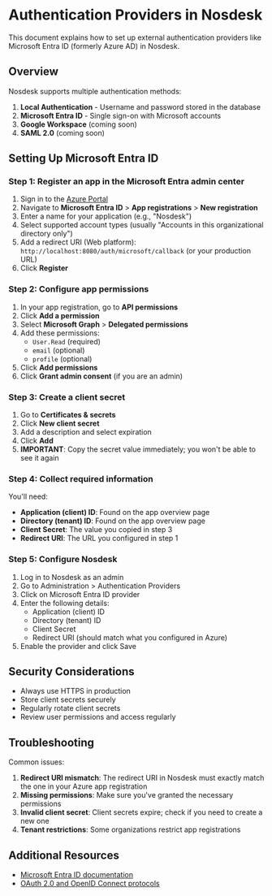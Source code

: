 # Authentication Providers in Nosdesk

This document explains how to set up external authentication providers like Microsoft Entra ID (formerly Azure AD) in Nosdesk.

## Overview

Nosdesk supports multiple authentication methods:

1. **Local Authentication** - Username and password stored in the database
2. **Microsoft Entra ID** - Single sign-on with Microsoft accounts
3. **Google Workspace** (coming soon)
4. **SAML 2.0** (coming soon)

## Setting Up Microsoft Entra ID

### Step 1: Register an app in the Microsoft Entra admin center

1. Sign in to the [Azure Portal](https://portal.azure.com)
2. Navigate to **Microsoft Entra ID** > **App registrations** > **New registration**
3. Enter a name for your application (e.g., "Nosdesk")
4. Select supported account types (usually "Accounts in this organizational directory only")
5. Add a redirect URI (Web platform): `http://localhost:8080/auth/microsoft/callback` (or your production URL)
6. Click **Register**

### Step 2: Configure app permissions

1. In your app registration, go to **API permissions**
2. Click **Add a permission**
3. Select **Microsoft Graph** > **Delegated permissions**
4. Add these permissions:
   - `User.Read` (required)
   - `email` (optional)
   - `profile` (optional)
5. Click **Add permissions**
6. Click **Grant admin consent** (if you are an admin)

### Step 3: Create a client secret

1. Go to **Certificates & secrets**
2. Click **New client secret**
3. Add a description and select expiration
4. Click **Add**
5. **IMPORTANT**: Copy the secret value immediately; you won't be able to see it again

### Step 4: Collect required information

You'll need:
- **Application (client) ID**: Found on the app overview page
- **Directory (tenant) ID**: Found on the app overview page
- **Client Secret**: The value you copied in step 3
- **Redirect URI**: The URL you configured in step 1

### Step 5: Configure Nosdesk

1. Log in to Nosdesk as an admin
2. Go to Administration > Authentication Providers
3. Click on Microsoft Entra ID provider
4. Enter the following details:
   - Application (client) ID
   - Directory (tenant) ID
   - Client Secret
   - Redirect URI (should match what you configured in Azure)
5. Enable the provider and click Save

## Security Considerations

- Always use HTTPS in production
- Store client secrets securely
- Regularly rotate client secrets
- Review user permissions and access regularly

## Troubleshooting

Common issues:

1. **Redirect URI mismatch**: The redirect URI in Nosdesk must exactly match the one in your Azure app registration
2. **Missing permissions**: Make sure you've granted the necessary permissions
3. **Invalid client secret**: Client secrets expire; check if you need to create a new one
4. **Tenant restrictions**: Some organizations restrict app registrations

## Additional Resources

- [Microsoft Entra ID documentation](https://learn.microsoft.com/en-us/entra/identity/app-provisioning/user-provisioning)
- [OAuth 2.0 and OpenID Connect protocols](https://learn.microsoft.com/en-us/entra/identity/standards/index) 